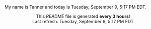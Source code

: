 My name is Tanner and today is Tuesday, September 9, 5:17 PM EDT.

<p align="center">This <i>README</i> file is generated <b>every 3 hours</b>!</br>Last refresh: Tuesday, September 9, 5:17 PM EDT<br /></p>
